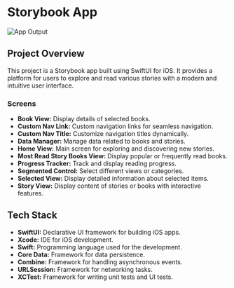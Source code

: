 # Storybook App

![App Output](Story-App-Output.png)

## Project Overview

This project is a Storybook app built using SwiftUI for iOS. It provides a platform for users to explore and read various stories with a modern and intuitive user interface.

### Screens

- **Book View:** Display details of selected books.
- **Custom Nav Link:** Custom navigation links for seamless navigation.
- **Custom Nav Title:** Customize navigation titles dynamically.
- **Data Manager:** Manage data related to books and stories.
- **Home View:** Main screen for exploring and discovering new stories.
- **Most Read Story Books View:** Display popular or frequently read books.
- **Progress Tracker:** Track and display reading progress.
- **Segmented Control:** Select different views or categories.
- **Selected View:** Display detailed information about selected items.
- **Story View:** Display content of stories or books with interactive features.

## Tech Stack

- **SwiftUI:** Declarative UI framework for building iOS apps.
- **Xcode:** IDE for iOS development.
- **Swift:** Programming language used for the development.
- **Core Data:** Framework for data persistence.
- **Combine:** Framework for handling asynchronous events.
- **URLSession:** Framework for networking tasks.
- **XCTest:** Framework for writing unit tests and UI tests.
